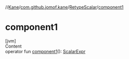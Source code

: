 //[Kane](../../index.md)/[com.github.jomof.kane](../index.md)/[RetypeScalar](index.md)/[component1](component1.md)



# component1  
[jvm]  
Content  
operator fun [component1](component1.md)(): [ScalarExpr](../-scalar-expr/index.md)  



